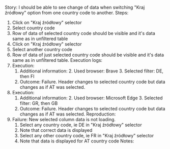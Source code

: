 Story:
I should be able to see change of data when switching "Kraj źródłowy" option from one country code to another.
Steps:
1. Click on "Kraj źródłowy" selector
2. Select country code
3. Row of data of selected country code should be visible and it's data same as in unfiltered table
4. Click on "Kraj źródłowy" selector
5. Select another country code
6. Row of data of just selected country code should be visible and it's data same as in unfiltered table.
Execution logs:
1. Execution:
	1. Additional information:
		2. Used browser: Brave
		3. Selected filter: DE, then FI
	2. Outcome: Failure. Header changes to selected country code but data changes as if AT was selected.
2. Execution:
	1. Additional information:
		2. Used browser: Microsoft Edge
		3. Selected filter: GR, then GB
	2. Outcome: Failure. Header changes to selected country code but data changes as if AT was selected.
Reproduction:
1.  Failure: New selected column data is not loading.
	1. Select any country code, ie DE in "Kraj źródłowy" selector
	2. Note that correct data is displayed
	3. Select any other country code, ie FR in "Kraj źródłowy" selector
	4. Note that data is displayed for AT country code
Notes:
